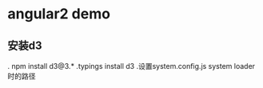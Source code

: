 # angular2 demo
## 安装d3
. npm install d3@3.*
.typings install d3 
.设置system.config.js   system loader 时的路径
